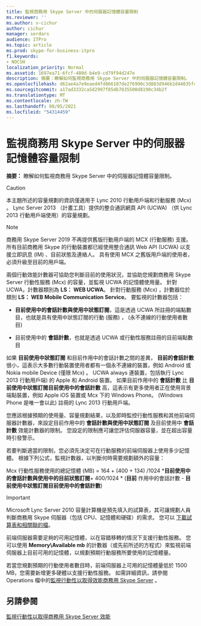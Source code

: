```yaml
---
title: 監視商務用 Skype Server 中的伺服器記憶體容量限制
ms.reviewer: ''
ms.author: v-cichur
author: cichur
manager: serdars
audience: ITPro
ms.topic: article
ms.prod: skype-for-business-itpro
f1.keywords:
- NOCSH
localization_priority: Normal
ms.assetid: 1697ea71-6fcf-480d-b4e9-cd79f94d247e
description: 摘要：瞭解如何監視商務用 Skype Server 中的伺服器記憶體容量限制。
ms.openlocfilehash: d62ae4a7e9eaed4fd866107de276990c3d883d946b2d44035fcac4fa47b69e61
ms.sourcegitcommit: a17ad3332ca5d2997f85db7835500d8190c34b2f
ms.translationtype: MT
ms.contentlocale: zh-TW
ms.lasthandoff: 08/05/2021
ms.locfileid: "54314459"
---
```

# <a name="monitor-for-server-memory-capacity-limits-in-skype-for-business-server"></a>監視商務用 Skype Server 中的伺服器記憶體容量限制
 
**摘要：** 瞭解如何監視商務用 Skype Server 中的伺服器記憶體容量限制。
  
> [!CAUTION]
> 本主題所述的容量規劃的資訊僅適用于 Lync 2010 行動用戶端和行動服務 (Mcx) 。 Lync Server 2013 （計畫工具）提供的整合通訊網頁 API (UCWA) （供 Lync 2013 行動用戶端使用）的容量規劃。 

> [!NOTE]
> 商務用 Skype Server 2019 不再提供舊版行動用戶端的 MCX (行動服務) 支援。 所有目前商務用 Skype 的行動裝置都已經使用整合通訊 Web API (UCWA) 以支援立即訊息 (IM) 、目前狀態及連絡人。 具有使用 MCX 之舊版用戶端的使用者，必須升級至目前的用戶端。
  
兩個行動效能計數器可協助您判斷目前的使用狀況，並協助您規劃商務用 Skype Server 行動性服務 (Mcx) 的容量，並監視 UCWA 的記憶體使用量。 針對 UCWA，計數器類別為 **LS： WEB UCWA**。 針對行動服務 (Mcx) ，計數器位於類別 **LS： WEB Mobile Communication Service**。 要監視的計數器包括：
  
- **目前使用中的會話計數與使用中狀態訂閱**，這是透過 UCWA 所註冊的端點數目，也就是具有使用中狀態訂閱的行動 (服務) ， (永不連線的行動使用者數目) 
    
- 目前使用中的 **會話計數**，也就是透過 UCWA 或行動性服務註冊的目前端點數目
    
如果 **目前使用中狀態訂閱** 和目前作用中的會話計數之間的差異， **目前的會話計數** 很小，這表示大多數行動裝置使用者都有一個永不連線的裝置，例如 Android 或 Nokia mobile Device (僅限 Mcx) 。 UCWA always 連裝置，包括執行 Lync 2013 行動用戶端) 的 Apple 和 Android 裝置。 如果目前作用中的 **會話計數** 比 **目前使用中狀態訂閱目前使用中的會話計數** 高，這表示有更多使用者正在使用背景端點裝置，例如 Apple iOS 裝置或 Mcx 下的 Windows Phone。  (Windows Phone 是唯一會以此) 註冊的 Lync 2013 行動用戶端。
  
您應該根據預期的使用量、容量規劃結果，以及即時監控行動性服務和其他前端伺服器計數器，來設定目前作用中的 **會話計數與使用中狀態訂閱** 及目前使用中 **會話計數** 效能計數器的限制。 您設定的限制應可讓您評估伺服器容量，並在超出容量時引發警示。
  
若要判斷適當的限制，您必須先決定可在行動服務的前端伺服器上使用多少記憶體。 根據下列公式，監視計數器，以判斷何時需要規劃額外的容量：
  
Mcx 行動性服務使用的總記憶體 (MB) = 164 + (400 + 134) /1024 ***目前使用中的會話計數與使用中的目前狀態訂閱**+ 400/1024 * (**目前** 作用中的會話計數  -  **目前使用中狀態訂閱目前使用中的會話計數**) 
  
> [!IMPORTANT]
> Microsoft Lync Server 2010 容量計算機是預先填入的試算表，其可讓規劃人員判斷商務用 Skype 伺服器（包括 CPU、記憶體和硬碟）的需求。 您可以 [下載試算表和相關聯的檔](https://go.microsoft.com/fwlink/p/?LinkID=212657)。 
  
前端伺服器需要足夠的可用記憶體，以在容錯移轉的情況下支援行動性服務。 您可以使用 **Memory\Available mb** 的計數器（或先前所述的方程式）來監視前端伺服器上目前可用的記憶體，以規劃預期行動服務所要使用的記憶體量。
  
若當您規劃預期的行動使用者數目時，前端伺服器上可用的記憶體量低於 1500 MB，您需要新增更多硬體以支援行動性服務。 如需詳細資訊，請參閱 Operations 檔中的[監視行動性以取得效能商務用 Skype Server](monitor-mobility-performance.md) 。
  
## <a name="see-also"></a>另請參閱

[監視行動性以取得商務用 Skype Server 效能](monitor-mobility-performance.md)
